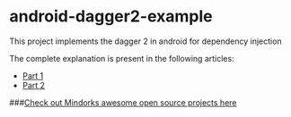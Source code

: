 # android-dagger2-example
This project implements the dagger 2 in android for dependency injection

The complete explanation is present in the following articles:
- [Part 1](https://blog.mindorks.com/introduction-to-dagger-2-using-dependency-injection-in-android-part-1-223289c2a01b)
- [Part 2](https://blog.mindorks.com/introduction-to-dagger-2-using-dependency-injection-in-android-part-2-b55857911bcd)

###[Check out Mindorks awesome open source projects here](https://mindorks.com/open-source-projects)
